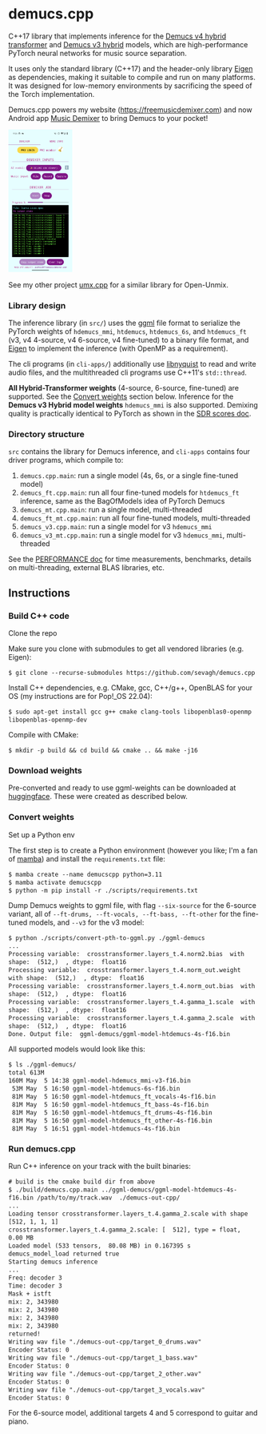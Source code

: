 # demucs.cpp

C++17 library that implements inference for the [Demucs v4 hybrid transformer](https://github.com/facebookresearch/demucs) and [Demucs v3 hybrid](https://github.com/facebookresearch/demucs/tree/v3) models, which are high-performance PyTorch neural networks for music source separation.

It uses only the standard library (C++17) and the header-only library [Eigen](https://eigen.tuxfamily.org/index.php?title=Main_Page) as dependencies, making it suitable to compile and run on many platforms. It was designed for low-memory environments by sacrificing the speed of the Torch implementation.

Demucs.cpp powers my website (<https://freemusicdemixer.com>) and now Android app [Music Demixer](https://freemusicdemixer.com/android) to bring Demucs to your pocket!

<a href="https://play.google.com/store/apps/details?id=com.freemusicdemixer.pro"><img src=".github/android-screenshot.png" width="128px" alt="music-demixer-android"/></a>

See my other project [umx.cpp](https://github.com/sevagh/umx.cpp) for a similar library for Open-Unmix.

### Library design

The inference library (in `src/`) uses the [ggml](https://github.com/ggerganov/ggml) file format to serialize the PyTorch weights of `hdemucs_mmi`, `htdemucs`, `htdemucs_6s`, and `htdemucs_ft` (v3, v4 4-source, v4 6-source, v4 fine-tuned) to a binary file format, and [Eigen](https://eigen.tuxfamily.org/index.php?title=Main_Page) to implement the inference (with OpenMP as a requirement).

The cli programs (in `cli-apps/`) additionally use [libnyquist](https://github.com/ddiakopoulos/libnyquist) to read and write audio files, and the multithreaded cli programs use C++11's `std::thread`.

**All Hybrid-Transformer weights** (4-source, 6-source, fine-tuned) are supported. See the [Convert weights](#convert-weights) section below. Inference for the **Demucs v3 Hybrid model weights** `hdemucs_mmi` is also supported. Demixing quality is practically identical to PyTorch as shown in the [SDR scores doc](./.github/SDR_scores.md).

### Directory structure

`src` contains the library for Demucs inference, and `cli-apps` contains four driver programs, which compile to:
1. `demucs.cpp.main`: run a single model (4s, 6s, or a single fine-tuned model)
1. `demucs_ft.cpp.main`: run all four fine-tuned models for `htdemucs_ft` inference, same as the BagOfModels idea of PyTorch Demucs
1. `demucs_mt.cpp.main`: run a single model, multi-threaded
1. `demucs_ft_mt.cpp.main`: run all four fine-tuned models, multi-threaded
1. `demucs_v3.cpp.main`: run a single model for v3 `hdemucs_mmi`
1. `demucs_v3_mt.cpp.main`: run a single model for v3 `hdemucs_mmi`, multi-threaded

See the [PERFORMANCE doc](./.github/PERFORMANCE.md) for time measurements, benchmarks, details on multi-threading, external BLAS libraries, etc.

## Instructions

### Build C++ code

Clone the repo

Make sure you clone with submodules to get all vendored libraries (e.g. Eigen):
```
$ git clone --recurse-submodules https://github.com/sevagh/demucs.cpp
```

Install C++ dependencies, e.g. CMake, gcc, C++/g++, OpenBLAS for your OS (my instructions are for Pop!\_OS 22.04):
```
$ sudo apt-get install gcc g++ cmake clang-tools libopenblas0-openmp libopenblas-openmp-dev
```

Compile with CMake:
```
$ mkdir -p build && cd build && cmake .. && make -j16
```

### Download weights

Pre-converted and ready to use ggml-weights can be downloaded at [huggingface](https://huggingface.co/datasets/Retrobear/demucs.cpp/tree/main).
These were created as described below.

### Convert weights

Set up a Python env

The first step is to create a Python environment (however you like; I'm a fan of [mamba](https://mamba.readthedocs.io/en/latest/user_guide/mamba.html)) and install the `requirements.txt` file:
```
$ mamba create --name demucscpp python=3.11
$ mamba activate demucscpp
$ python -m pip install -r ./scripts/requirements.txt
```

Dump Demucs weights to ggml file, with flag `--six-source` for the 6-source variant, all of `--ft-drums, --ft-vocals, --ft-bass, --ft-other` for the fine-tuned models, and `--v3` for the v3 model:
```
$ python ./scripts/convert-pth-to-ggml.py ./ggml-demucs
...
Processing variable:  crosstransformer.layers_t.4.norm2.bias  with shape:  (512,)  , dtype:  float16
Processing variable:  crosstransformer.layers_t.4.norm_out.weight  with shape:  (512,)  , dtype:  float16
Processing variable:  crosstransformer.layers_t.4.norm_out.bias  with shape:  (512,)  , dtype:  float16
Processing variable:  crosstransformer.layers_t.4.gamma_1.scale  with shape:  (512,)  , dtype:  float16
Processing variable:  crosstransformer.layers_t.4.gamma_2.scale  with shape:  (512,)  , dtype:  float16
Done. Output file:  ggml-demucs/ggml-model-htdemucs-4s-f16.bin
```

All supported models would look like this:
```
$ ls ./ggml-demucs/
total 613M
160M May  5 14:38 ggml-model-hdemucs_mmi-v3-f16.bin
 53M May  5 16:50 ggml-model-htdemucs-6s-f16.bin
 81M May  5 16:50 ggml-model-htdemucs_ft_vocals-4s-f16.bin
 81M May  5 16:50 ggml-model-htdemucs_ft_bass-4s-f16.bin
 81M May  5 16:50 ggml-model-htdemucs_ft_drums-4s-f16.bin
 81M May  5 16:50 ggml-model-htdemucs_ft_other-4s-f16.bin
 81M May  5 16:51 ggml-model-htdemucs-4s-f16.bin
```

### Run demucs.cpp

Run C++ inference on your track with the built binaries:
```
# build is the cmake build dir from above
$ ./build/demucs.cpp.main ../ggml-demucs/ggml-model-htdemucs-4s-f16.bin /path/to/my/track.wav  ./demucs-out-cpp/
...
Loading tensor crosstransformer.layers_t.4.gamma_2.scale with shape [512, 1, 1, 1]
crosstransformer.layers_t.4.gamma_2.scale: [  512], type = float,   0.00 MB
Loaded model (533 tensors,  80.08 MB) in 0.167395 s
demucs_model_load returned true
Starting demucs inference
...
Freq: decoder 3
Time: decoder 3
Mask + istft
mix: 2, 343980
mix: 2, 343980
mix: 2, 343980
mix: 2, 343980
returned!
Writing wav file "./demucs-out-cpp/target_0_drums.wav"
Encoder Status: 0
Writing wav file "./demucs-out-cpp/target_1_bass.wav"
Encoder Status: 0
Writing wav file "./demucs-out-cpp/target_2_other.wav"
Encoder Status: 0
Writing wav file "./demucs-out-cpp/target_3_vocals.wav"
Encoder Status: 0
```

For the 6-source model, additional targets 4 and 5 correspond to guitar and piano.

